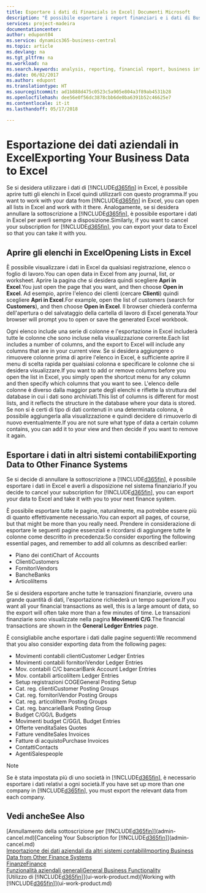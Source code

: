 ```yaml
---
title: Esportare i dati di Financials in Excel| Documenti Microsoft
description: "È possibile esportare i report finanziari e i dati di Business Intelligence da Business Central in Excel o aprire i dati di Financials in Excel."
services: project-madeira
documentationcenter: 
author: edupont04
ms.service: dynamics365-business-central
ms.topic: article
ms.devlang: na
ms.tgt_pltfrm: na
ms.workload: na
ms.search.keywords: analysis, reporting, financial report, business intelligence, BI, Excel
ms.date: 06/02/2017
ms.author: edupont
ms.translationtype: HT
ms.sourcegitcommit: ad1b888d475c0523c5a905e804a3f89ab4531b28
ms.openlocfilehash: dee56e0f56dc3878cbb6de0ba6391b52c46625e7
ms.contentlocale: it-it
ms.lasthandoff: 05/17/2018

---
```

# <a name="exporting-your-business-data-to-excel"></a><span data-ttu-id="9ea4a-103">Esportazione dei dati aziendali in Excel</span><span class="sxs-lookup"><span data-stu-id="9ea4a-103">Exporting Your Business Data to Excel</span></span>
<span data-ttu-id="9ea4a-104">Se si desidera utilizzare i dati di [!INCLUDE[d365fin](includes/d365fin_md.md)] in Excel, è possibile aprire tutti gli elenchi in Excel quindi utilizzarli con questo programma.</span><span class="sxs-lookup"><span data-stu-id="9ea4a-104">If you want to work with your data from [!INCLUDE[d365fin](includes/d365fin_md.md)] in Excel, you can open all lists in Excel and work with it there.</span></span> <span data-ttu-id="9ea4a-105">Analogamente, se si desidera annullare la sottoscrizione a [!INCLUDE[d365fin](includes/d365fin_md.md)], è possibile esportare i dati in Excel per averli sempre a disposizione.</span><span class="sxs-lookup"><span data-stu-id="9ea4a-105">Similarly, if you want to cancel your subscription for [!INCLUDE[d365fin](includes/d365fin_md.md)], you can export your data to Excel so that you can take it with you.</span></span>

## <a name="opening-lists-in-excel"></a><span data-ttu-id="9ea4a-106">Aprire gli elenchi in Excel</span><span class="sxs-lookup"><span data-stu-id="9ea4a-106">Opening Lists in Excel</span></span>
<span data-ttu-id="9ea4a-107">È possibile visualizzare i dati in Excel da qualsiasi registrazione, elenco o foglio di lavoro.</span><span class="sxs-lookup"><span data-stu-id="9ea4a-107">You can open data in Excel from any journal, list, or worksheet.</span></span> <span data-ttu-id="9ea4a-108">Aprire la pagina che si desidera quindi scegliere **Apri in Excel**.</span><span class="sxs-lookup"><span data-stu-id="9ea4a-108">You just open the page that you want, and then choose **Open in Excel**.</span></span> <span data-ttu-id="9ea4a-109">Ad esempio, aprire l'elenco dei clienti (cercare **Clienti**) quindi scegliere **Apri in Excel**.</span><span class="sxs-lookup"><span data-stu-id="9ea4a-109">For example, open the list of customers (search for **Customers**), and then choose **Open in Excel**.</span></span> <span data-ttu-id="9ea4a-110">Il browser chiederà conferma dell'apertura o del salvataggio della cartella di lavoro di Excel generata.</span><span class="sxs-lookup"><span data-stu-id="9ea4a-110">Your browser will prompt you to open or save the generated Excel workbook.</span></span>  

<span data-ttu-id="9ea4a-111">Ogni elenco include una serie di colonne e l'esportazione in Excel includerà tutte le colonne che sono incluse nella visualizzazione corrente.</span><span class="sxs-lookup"><span data-stu-id="9ea4a-111">Each list includes a number of columns, and the export to Excel will include any columns that are in your current view.</span></span> <span data-ttu-id="9ea4a-112">Se si desidera aggiungere o rimuovere colonne prima di aprire l'elenco in Excel, è sufficiente aprire il menu di scelta rapida per qualsiasi colonna e specificare le colonne che si desidera visualizzare.</span><span class="sxs-lookup"><span data-stu-id="9ea4a-112">If you want to add or remove columns before you open the list in Excel, you simply open the shortcut menu for any column and then specify which columns that you want to see.</span></span> <span data-ttu-id="9ea4a-113">L'elenco delle colonne è diverso dalla maggior parte degli elenchi e riflette la struttura del database in cui i dati sono archiviati.</span><span class="sxs-lookup"><span data-stu-id="9ea4a-113">This list of columns is different for most lists, and it reflects the structure in the database where your data is stored.</span></span> <span data-ttu-id="9ea4a-114">Se non si è certi di tipo di dati contenuti in una determinata colonna, è possibile aggiungerla alla visualizzazione e quindi decidere di rimuoverlo di nuovo eventualmente.</span><span class="sxs-lookup"><span data-stu-id="9ea4a-114">If you are not sure what type of data a certain column contains, you can add it to your view and then decide if you want to remove it again.</span></span>  

## <a name="exporting-data-to-other-finance-systems"></a><span data-ttu-id="9ea4a-115">Esportare i dati in altri sistemi contabili</span><span class="sxs-lookup"><span data-stu-id="9ea4a-115">Exporting Data to Other Finance Systems</span></span>
<span data-ttu-id="9ea4a-116">Se si decide di annullare la sottoscrizione a [!INCLUDE[d365fin](includes/d365fin_md.md)], è possibile esportare i dati in Excel e averli a disposizione nel sistema finanziario.</span><span class="sxs-lookup"><span data-stu-id="9ea4a-116">If you decide to cancel your subscription for [!INCLUDE[d365fin](includes/d365fin_md.md)], you can export your data to Excel and take it with you to your next finance system.</span></span>  

<span data-ttu-id="9ea4a-117">È possibile esportare tutte le pagine, naturalmente, ma potrebbe essere più di quanto effettivamente necessario.</span><span class="sxs-lookup"><span data-stu-id="9ea4a-117">You can export all pages, of course, but that might be more than you really need.</span></span> <span data-ttu-id="9ea4a-118">Prendere in considerazione di esportare le seguenti pagine essenziali e ricordarsi di aggiungere tutte le colonne come descritto in precedenza:</span><span class="sxs-lookup"><span data-stu-id="9ea4a-118">So consider exporting the following essential pages, and remember to add all columns as described earlier:</span></span>  

* <span data-ttu-id="9ea4a-119">Piano dei conti</span><span class="sxs-lookup"><span data-stu-id="9ea4a-119">Chart of Accounts</span></span>  
* <span data-ttu-id="9ea4a-120">Clienti</span><span class="sxs-lookup"><span data-stu-id="9ea4a-120">Customers</span></span>  
* <span data-ttu-id="9ea4a-121">Fornitori</span><span class="sxs-lookup"><span data-stu-id="9ea4a-121">Vendors</span></span>  
* <span data-ttu-id="9ea4a-122">Banche</span><span class="sxs-lookup"><span data-stu-id="9ea4a-122">Banks</span></span>  
* <span data-ttu-id="9ea4a-123">Articoli</span><span class="sxs-lookup"><span data-stu-id="9ea4a-123">Items</span></span>  

<span data-ttu-id="9ea4a-124">Se si desidera esportare anche tutte le transazioni finanziarie, ovvero una grande quantità di dati, l'esportazione richiederà un tempo superiore.</span><span class="sxs-lookup"><span data-stu-id="9ea4a-124">If you want all your financial transactions as well, this is a large amount of data, so the export will often take more than a few minutes of time.</span></span> <span data-ttu-id="9ea4a-125">Le transazioni finanziarie sono visualizzate nella pagina **Movimenti C/G**.</span><span class="sxs-lookup"><span data-stu-id="9ea4a-125">The financial transactions are shown in the **General Ledger Entries** page.</span></span>  

<span data-ttu-id="9ea4a-126">È consigliabile anche esportare i dati dalle pagine seguenti:</span><span class="sxs-lookup"><span data-stu-id="9ea4a-126">We recommend that you also consider exporting data from the following pages:</span></span>  

* <span data-ttu-id="9ea4a-127">Movimenti contabili clienti</span><span class="sxs-lookup"><span data-stu-id="9ea4a-127">Customer Ledger Entries</span></span>  
* <span data-ttu-id="9ea4a-128">Movimenti contabili fornitori</span><span class="sxs-lookup"><span data-stu-id="9ea4a-128">Vendor Ledger Entries</span></span>  
* <span data-ttu-id="9ea4a-129">Mov. contabili C/C bancari</span><span class="sxs-lookup"><span data-stu-id="9ea4a-129">Bank Account Ledger Entries</span></span>  
* <span data-ttu-id="9ea4a-130">Mov. contabili articoli</span><span class="sxs-lookup"><span data-stu-id="9ea4a-130">Item Ledger Entries</span></span>  
* <span data-ttu-id="9ea4a-131">Setup registrazioni COGE</span><span class="sxs-lookup"><span data-stu-id="9ea4a-131">General Posting Setup</span></span>  
* <span data-ttu-id="9ea4a-132">Cat. reg. clienti</span><span class="sxs-lookup"><span data-stu-id="9ea4a-132">Customer Posting Groups</span></span>  
* <span data-ttu-id="9ea4a-133">Cat. reg. fornitori</span><span class="sxs-lookup"><span data-stu-id="9ea4a-133">Vendor Posting Groups</span></span>  
* <span data-ttu-id="9ea4a-134">Cat. reg. articoli</span><span class="sxs-lookup"><span data-stu-id="9ea4a-134">Item Posting Groups</span></span>  
* <span data-ttu-id="9ea4a-135">Cat. reg. bancarie</span><span class="sxs-lookup"><span data-stu-id="9ea4a-135">Bank Posting Group</span></span>  
* <span data-ttu-id="9ea4a-136">Budget C/G</span><span class="sxs-lookup"><span data-stu-id="9ea4a-136">G/L Budgets</span></span>  
* <span data-ttu-id="9ea4a-137">Movimenti budget C/G</span><span class="sxs-lookup"><span data-stu-id="9ea4a-137">G/L Budget Entries</span></span>  
* <span data-ttu-id="9ea4a-138">Offerte vendita</span><span class="sxs-lookup"><span data-stu-id="9ea4a-138">Sales Quotes</span></span>  
* <span data-ttu-id="9ea4a-139">Fatture vendite</span><span class="sxs-lookup"><span data-stu-id="9ea4a-139">Sales Invoices</span></span>  
* <span data-ttu-id="9ea4a-140">Fatture di acquisto</span><span class="sxs-lookup"><span data-stu-id="9ea4a-140">Purchase Invoices</span></span>  
* <span data-ttu-id="9ea4a-141">Contatti</span><span class="sxs-lookup"><span data-stu-id="9ea4a-141">Contacts</span></span>  
* <span data-ttu-id="9ea4a-142">Agenti</span><span class="sxs-lookup"><span data-stu-id="9ea4a-142">Salespeople</span></span>  

> [!NOTE]  
>   <span data-ttu-id="9ea4a-143">Se è stata impostata più di uno società in [!INCLUDE[d365fin](includes/d365fin_md.md)], è necessario esportare i dati relativi a ogni società.</span><span class="sxs-lookup"><span data-stu-id="9ea4a-143">If you have set up more than one company in [!INCLUDE[d365fin](includes/d365fin_md.md)], you must export the relevant data from each company.</span></span>

## <a name="see-also"></a><span data-ttu-id="9ea4a-144">Vedi anche</span><span class="sxs-lookup"><span data-stu-id="9ea4a-144">See Also</span></span>
<span data-ttu-id="9ea4a-145">[Annullamento della sottoscrizione per [!INCLUDE[d365fin](includes/d365fin_md.md)]](admin-cancel.md)</span><span class="sxs-lookup"><span data-stu-id="9ea4a-145">[Canceling Your Subscription for [!INCLUDE[d365fin](includes/d365fin_md.md)]](admin-cancel.md)</span></span>  
[<span data-ttu-id="9ea4a-146">Importazione dei dati aziendali da altri sistemi contabili</span><span class="sxs-lookup"><span data-stu-id="9ea4a-146">Importing Business Data from Other Finance Systems</span></span>](across-import-data-configuration-packages.md)  
[<span data-ttu-id="9ea4a-147">Finanze</span><span class="sxs-lookup"><span data-stu-id="9ea4a-147">Finance</span></span>](finance.md)  
[<span data-ttu-id="9ea4a-148">Funzionalità aziendali generali</span><span class="sxs-lookup"><span data-stu-id="9ea4a-148">General Business Functionality</span></span>](ui-across-business-areas.md)  
<span data-ttu-id="9ea4a-149">[Utilizzo di [!INCLUDE[d365fin](includes/d365fin_md.md)]](ui-work-product.md)</span><span class="sxs-lookup"><span data-stu-id="9ea4a-149">[Working with [!INCLUDE[d365fin](includes/d365fin_md.md)]](ui-work-product.md)</span></span>  

